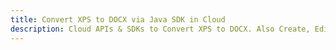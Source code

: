 ---title: Convert XPS to DOCX via Java SDK in Clouddescription: Cloud APIs & SDKs to Convert XPS to DOCX. Also Create, Edit & Render Microsoft Word & OpenOffice documents in the Cloud.---